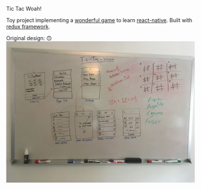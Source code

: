 Tic Tac Woah!

Toy project implementing a [wonderful game](https://facebook.github.io/react-native/) to learn [react-native](https://facebook.github.io/react-native/). Built with [redux framework](https://github.com/reduxjs/react-redux).

Original design: 🙃
![](https://raw.githubusercontent.com/lazyvar/tic-tac-woah/master/design.JPG)
